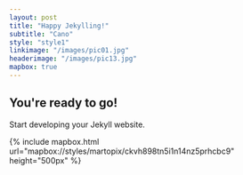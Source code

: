 ```yaml
---
layout: post
title: "Happy Jekylling!"
subtitle: "Cano"
style: "style1"
linkimage: "/images/pic01.jpg"
headerimage: "/images/pic13.jpg"
mapbox: true
---
```


## You're ready to go!

Start developing your Jekyll website.

{% include mapbox.html url="mapbox://styles/martopix/ckvh898tn5i1n14nz5prhcbc9" height="500px" %}
